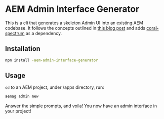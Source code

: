 # AEM Admin Interface Generator

This is a cli that generates a skeleton Admin UI into an existing AEM codebase. 
It follows the concepts outlined in [this blog post](https://blogs.perficient.com/2020/04/13/building-aem-admin-consoles-that-will-not-break-with-new-aem-releases/) and adds [coral-spectrum](https://github.com/adobe/coral-spectrum) as a dependency.

## Installation
```sh
npm install -aem-admin-interface-generator
```

## Usage
`cd` to an AEM project, under /apps directory, run:

```sh
aemag admin new
```

Answer the simple prompts, and voila! You now have an admin interface in your project!